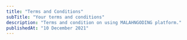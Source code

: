 ```yaml
---
title: "Terms and Conditions"
subTitle: "Your terms and conditions"
description: "Terms and condition on using MALAHNGODING platform."
publishedAt: "10 December 2021"
---
```

